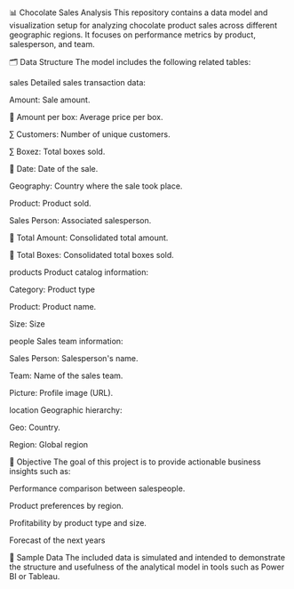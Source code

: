 📊 Chocolate Sales Analysis
This repository contains a data model and visualization setup for analyzing chocolate product sales across different geographic regions. It focuses on performance metrics by product, salesperson, and team.

🗂️ Data Structure
The model includes the following related tables:

sales
Detailed sales transaction data:

Amount: Sale amount.

📠 Amount per box: Average price per box.

∑ Customers: Number of unique customers.

∑ Boxez: Total boxes sold.

📅 Date: Date of the sale.

Geography: Country where the sale took place.

Product: Product sold.

Sales Person: Associated salesperson.

📠 Total Amount: Consolidated total amount.

📠 Total Boxes: Consolidated total boxes sold.

products
Product catalog information:

Category: Product type 

Product: Product name.

Size: Size 

people
Sales team information:

Sales Person: Salesperson's name.

Team: Name of the sales team.

Picture: Profile image (URL).

location
Geographic hierarchy:

Geo: Country.

Region: Global region 

🎯 Objective
The goal of this project is to provide actionable business insights such as:

Performance comparison between salespeople.

Product preferences by region.

Profitability by product type and size.

Forecast of the next years

📎 Sample Data
The included data is simulated and intended to demonstrate the structure and usefulness of the analytical model in tools such as Power BI or Tableau.

